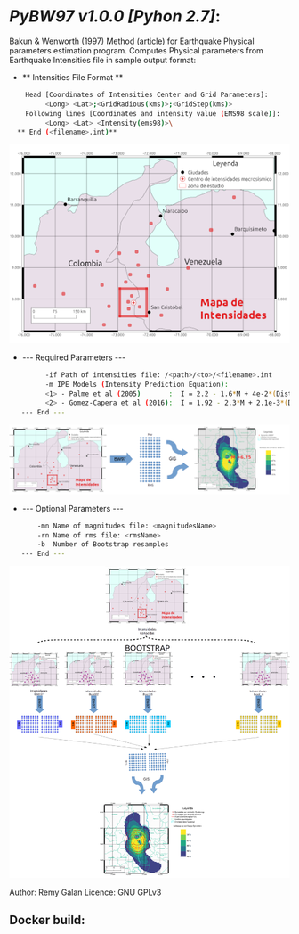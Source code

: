 # *PyBW97 v1.0.0 [Pyhon 2.7]*:

Bakun & Wenworth (1997) Method [(article)](http://usuarios.geofisica.unam.mx/cruz/Sismociones_Libres/Biblio_Sismocion/Bakun_and_Wentworth_BSSA_1997.pdf) for Earthquake Physical parameters estimation program.
Computes Physical parameters from Earthquake Intensities file in sample output format:

* ** Intensities File Format **
```bash
    Head [Coordinates of Intensities Center and Grid Parameters]:
         <Long> <Lat>;<GridRadious(kms)>;<GridStep(kms)>
    Following lines [Coordinates and intensity value (EMS98 scale)]:
         <Long> <Lat> <Intensity(ems98)>\
  ** End (<filename>.int)**
```
![Intensities_Grid](data/images/intensities_grid.png)

*  --- Required Parameters ---
```bash
         -if Path of intensities file: /<path>/<to>/<filename>.int
         -m IPE Models (Intensity Prediction Equation):
         <1> - Palme et al (2005)       :  I = 2.2 - 1.6*M + 4e-2*(Dist) + 0*(LogDist)
         <2> - Gomez-Capera et al (2016):  I = 1.92 - 2.3*M + 2.1e-3*(Dist) + 3.68*(LogDist)
   --- End ---
```   
![NoBoot_Grid](data/images/noboot_grids.png)

*  --- Optional Parameters ---
```bash
       -mn Name of magnitudes file: <magnitudesName>
       -rn Name of rms file: <rmsName>
       -b  Number of Bootstrap resamples
   --- End ---
```
![Boot_Grid](data/images/boot_grids.png)

Author: Remy Galan
Licence: GNU GPLv3

## Docker build:
